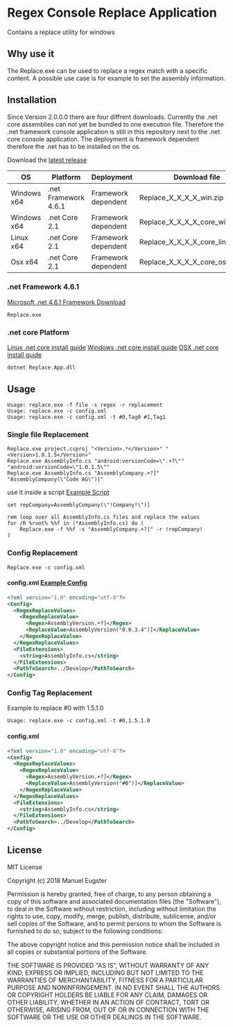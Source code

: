 # Regex Console Replace Application
Contains a replace utility for windows

## Why use it

The Replace.exe can be used to replace a regex match with a specific content.
A possible use case is for example to set the assembly information.

## Installation
Since Version 2.0.0.0 there are four diffrent downloads.
Currently the .net core assemblies can not yet be bundled to one execution file.
Therefore the .net framework console application is still in this repository next to the .net core console application. The deployment is framework dependent therefore the .net has to be installed on the os.

Download the [latest release](https://github.com/epsmae/Replace/releases)

| OS            | Platform             | Deployment           | Download file                    |
| ------------- | -------------------- | -------------------- |--------------------------------- |
| Windows x64   | .net Framework 4.6.1 | Framework dependent  | Replace_X_X_X_X_win.zip          |
| Windows x64   | .net Core 2.1        | Framework dependent  | Replace_X_X_X_X_core_win64.zip   |
| Linux x64     | .net Core 2.1        | Framework dependent  | Replace_X_X_X_X_core_linux64.zip |
| Osx x64       | .net Core 2.1        | Framework dependent  | Replace_X_X_X_X_core_osx64.zip   |


### .net Framework 4.6.1
[Microsoft .net 4.6.1 Framework Download](https://www.microsoft.com/de-ch/download/details.aspx?id=49982)
```
Replace.exe
```


### .net core Platform
[Linux .net core install guide](https://docs.microsoft.com/en-us/dotnet/core/linux-prerequisites?tabs=netcore2x)
[Windows .net core install guide](https://docs.microsoft.com/en-us/dotnet/core/windows-prerequisites?tabs=netcore21)
[OSX .net core install guide](https://docs.microsoft.com/en-us/dotnet/core/macos-prerequisites?tabs=netcore2x)
```
dotnet Replace.App.dll
```

## Usage
```
Usage: replace.exe -f file -s regex -r replacement
Usage: replace.exe -c config.xml
Usage: replace.exe -c config.xml -t #0,Tag0 #1,Tag1
```


### Single file Replacement

```
Replace.exe project.csproj "<Version>.*</Version>" "<Version>1.0.1.5</Version>"
Replace.exe AssemblyInfo.cs "android:versionCode=\".+?\"" "android:versionCode=\"1.0.1.5\""
Replace.exe AssemblyInfo.cs "AssemblyCompany.+?]" "AssemblyCompany(\"Code AG\")]"
```

use it inside a script [Example Script](/Deploy/setAssemblyInfo.cmd)
```
set repCompany=AssemblyCompany(\"!Company!\")]

rem loop over all AssemblyInfo.cs files and replace the values
for /R %root% %%f in (*AssemblyInfo.cs) do (
	Replace.exe -f %%f -s "AssemblyCompany.+?]" -r !repCompany!
)
```

### Config Replacement

```
Replace.exe -c config.xml
```

#### config.xml [Example Config](/Deploy/config.xml)
``` xml
<?xml version="1.0" encoding="utf-8"?>
<Config>
  <RegexReplaceValues>
    <RegexReplaceValue>
      <Regex>AssemblyVersion.+?]</Regex>
      <ReplaceValue>AssemblyVersion("0.0.3.4")]</ReplaceValue>
    </RegexReplaceValue>
  </RegexReplaceValues>
  <FileExtensions>
    <string>AssemblyInfo.cs</string>
  </FileExtensions>
  <PathToSearch>../Develop</PathToSearch>
</Config>
```


### Config Tag Replacement
Example to replace #0 with 1.5.1.0

```
Usage: replace.exe -c config.xml -t #0,1.5.1.0
```

#### config.xml
``` xml
<?xml version="1.0" encoding="utf-8"?>
<Config>
  <RegexReplaceValues>
    <RegexReplaceValue>
      <Regex>AssemblyVersion.+?]</Regex>
      <ReplaceValue>AssemblyVersion("#0")]</ReplaceValue>
    </RegexReplaceValue>
  </RegexReplaceValues>
  <FileExtensions>
    <string>AssemblyInfo.cs</string>
  </FileExtensions>
  <PathToSearch>../Develop</PathToSearch>
</Config>
```
## License

MIT License

Copyright (c) 2018 Manuel Eugster

Permission is hereby granted, free of charge, to any person obtaining a copy
of this software and associated documentation files (the "Software"), to deal
in the Software without restriction, including without limitation the rights
to use, copy, modify, merge, publish, distribute, sublicense, and/or sell
copies of the Software, and to permit persons to whom the Software is
furnished to do so, subject to the following conditions:

The above copyright notice and this permission notice shall be included in all
copies or substantial portions of the Software.

THE SOFTWARE IS PROVIDED "AS IS", WITHOUT WARRANTY OF ANY KIND, EXPRESS OR
IMPLIED, INCLUDING BUT NOT LIMITED TO THE WARRANTIES OF MERCHANTABILITY,
FITNESS FOR A PARTICULAR PURPOSE AND NONINFRINGEMENT. IN NO EVENT SHALL THE
AUTHORS OR COPYRIGHT HOLDERS BE LIABLE FOR ANY CLAIM, DAMAGES OR OTHER
LIABILITY, WHETHER IN AN ACTION OF CONTRACT, TORT OR OTHERWISE, ARISING FROM,
OUT OF OR IN CONNECTION WITH THE SOFTWARE OR THE USE OR OTHER DEALINGS IN THE
SOFTWARE.
